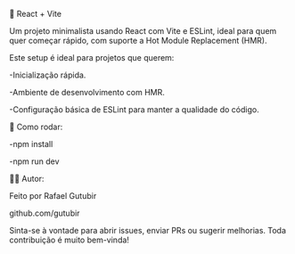 🚀 React + Vite

Um projeto minimalista usando React com Vite e ESLint, ideal para quem quer começar rápido, com suporte a Hot Module Replacement (HMR).

Este setup é ideal para projetos que querem:

-Inicialização rápida.

-Ambiente de desenvolvimento com HMR.

-Configuração básica de ESLint para manter a qualidade do código.

🚀 Como rodar:

-npm install

-npm run dev

👨‍💻 Autor:

Feito por Rafael Gutubir

github.com/gutubir

Sinta-se à vontade para abrir issues, enviar PRs ou sugerir melhorias. Toda contribuição é muito bem-vinda!
